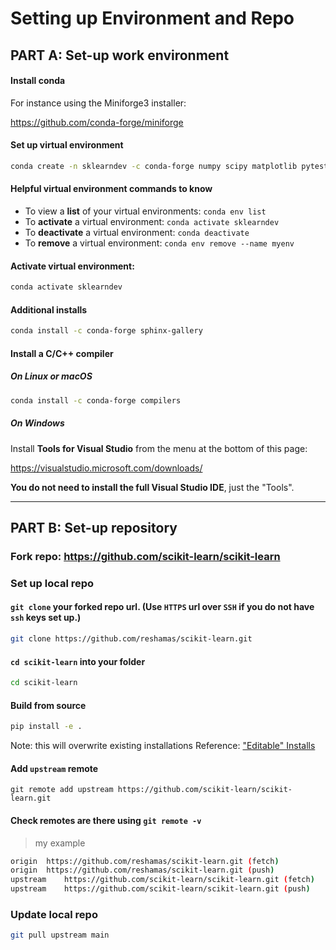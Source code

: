 # Setting up Environment and Repo

## PART A:  Set-up work environment

#### Install conda

For instance using the Miniforge3 installer:

https://github.com/conda-forge/miniforge

#### Set up virtual environment
```bash
conda create -n sklearndev -c conda-forge numpy scipy matplotlib pytest sphinx cython ipykernel
```

#### Helpful virtual environment commands to know 
- To view a **list** of your virtual environments:  `conda env list`
- To **activate** a virtual environment: `conda activate sklearndev`
- To **deactivate** a virtual environment:  `conda deactivate`
- To **remove** a virtual environment:  `conda env remove --name myenv`

#### Activate virtual environment:  
```bash
conda activate sklearndev
```
#### Additional installs
```bash
conda install -c conda-forge sphinx-gallery
```
#### Install a C/C++ compiler

##### On Linux or macOS

```bash
conda install -c conda-forge compilers
```

##### On Windows

Install **Tools for Visual Studio** from the menu at the bottom of this page:

https://visualstudio.microsoft.com/downloads/

**You do not need to install the full Visual Studio IDE**, just the "Tools".

---

## PART B:  Set-up repository

### Fork repo:  https://github.com/scikit-learn/scikit-learn

### Set up local repo  
#### `git clone` your forked repo url.  (Use `HTTPS` url over `SSH` if you do not have `ssh` keys set up.)

```bash
git clone https://github.com/reshamas/scikit-learn.git
```

#### `cd scikit-learn` into your folder

```bash
cd scikit-learn
```

#### Build from source
```bash
pip install -e .
```
Note:  this will overwrite existing installations
Reference:  ["Editable" Installs](https://pip.pypa.io/en/stable/reference/pip_install/#examples)


#### Add `upstream` remote
```
git remote add upstream https://github.com/scikit-learn/scikit-learn.git
```

#### Check remotes are there using `git remote -v`

>my example
```bash
origin	https://github.com/reshamas/scikit-learn.git (fetch)
origin	https://github.com/reshamas/scikit-learn.git (push)
upstream	https://github.com/scikit-learn/scikit-learn.git (fetch)
upstream	https://github.com/scikit-learn/scikit-learn.git (push)
```

### Update local repo
```bash
git pull upstream main
```

 
